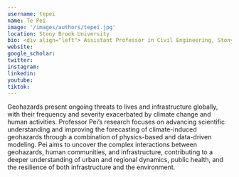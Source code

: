 ```yaml
---
username: tepei
name: Te Pei
image: '/images/authors/tepei.jpg'
location: Stony Brook University
bio: <div align="left"> Assistant Professor in Civil Engineering, Stony Brook University </div>
website:
google_scholar:
twitter: 
instagram: 
linkedin:
youtube:
tiktok:
---
```


<div align="left">
Geohazards present ongoing threats to lives and infrastructure globally, with their frequency and severity exacerbated by climate change and human activities. Professor Pei’s research focuses on advancing scientific understanding and improving the forecasting of climate-induced geohazards through a combination of physics-based and data-driven modeling. Pei aims to uncover the complex interactions between geohazards, human communities, and infrastructure, contributing to a deeper understanding of urban and regional dynamics, public health, and the resilience of both infrastructure and the environment.
</div>